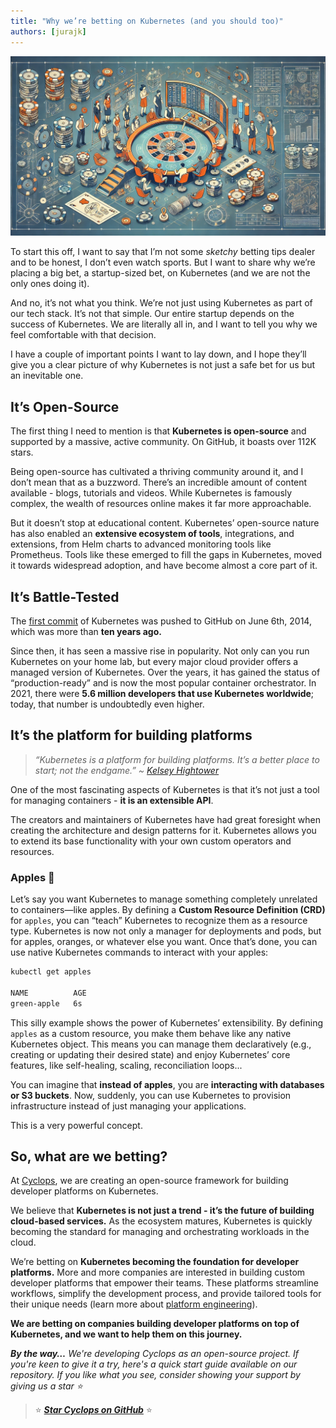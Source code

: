 ```yaml
---
title: "Why we’re betting on Kubernetes (and you should too)"
authors: [jurajk]
---
```


![Kubernetes casino](../../static/img/2025-01-23-betting-on-k8s/cover.jpg)

To start this off, I want to say that I’m not some *sketchy* betting tips dealer and to be honest, I don’t even watch sports. But I want to share why we’re placing a big bet, a startup-sized bet, on Kubernetes (and we are not the only ones doing it).

And no, it’s not what you think. We’re not just using Kubernetes as part of our tech stack. It’s not that simple. Our entire startup depends on the success of Kubernetes. We are literally all in, and I want to tell you why we feel comfortable with that decision.

I have a couple of important points I want to lay down, and I hope they’ll give you a clear picture of why Kubernetes is not just a safe bet for us but an inevitable one.

## It’s Open-Source

The first thing I need to mention is that **Kubernetes is open-source** and supported by a massive, active community. On GitHub, it boasts over 112K stars.

Being open-source has cultivated a thriving community around it, and I don’t mean that as a buzzword. There’s an incredible amount of content available - blogs, tutorials and videos. While Kubernetes is famously complex, the wealth of resources online makes it far more approachable.

But it doesn’t stop at educational content. Kubernetes’ open-source nature has also enabled an **extensive ecosystem of tools**, integrations, and extensions, from Helm charts to advanced monitoring tools like Prometheus. Tools like these emerged to fill the gaps in Kubernetes, moved it towards widespread adoption, and have become almost a core part of it.

## It’s Battle-Tested

The [first commit](https://github.com/kubernetes/kubernetes/commit/2c4b3a562ce34cddc3f8218a2c4d11c7310e6d56) of Kubernetes was pushed to GitHub on June 6th, 2014, which was more than **ten years ago.**

Since then, it has seen a massive rise in popularity. Not only can you run Kubernetes on your home lab, but every major cloud provider offers a managed version of Kubernetes. Over the years, it has gained the status of “production-ready” and is now the most popular container orchestrator. In 2021, there were **5.6 million developers that use Kubernetes worldwide**; today, that number is undoubtedly even higher.

## It’s the platform for building platforms

> *“Kubernetes is a platform for building platforms. It’s a better place to start; not the endgame.” ~* [*Kelsey Hightower*](https://bsky.app/profile/kelseyhightower.com)

One of the most fascinating aspects of Kubernetes is that it’s not just a tool for managing containers - **it is an extensible API**.

The creators and maintainers of Kubernetes have had great foresight when creating the architecture and design patterns for it. Kubernetes allows you to extend its base functionality with your own custom operators and resources.

### Apples 🍏

Let’s say you want Kubernetes to manage something completely unrelated to containers—like apples. By defining a **Custom Resource Definition (CRD)** for `apples`, you can “teach” Kubernetes to recognize them as a resource type. Kubernetes is now not only a manager for deployments and pods, but for apples, oranges, or whatever else you want. Once that’s done, you can use native Kubernetes commands to interact with your apples:

```bash
kubectl get apples

NAME          AGE
green-apple   6s
```

This silly example shows the power of Kubernetes’ extensibility. By defining `apples` as a custom resource, you make them behave like any native Kubernetes object. This means you can manage them declaratively (e.g., creating or updating their desired state) and enjoy Kubernetes’ core features, like self-healing, scaling, reconciliation loops...

You can imagine that **instead of apples**, you are **interacting with databases or S3 buckets**. Now, suddenly, you can use Kubernetes to provision infrastructure instead of just managing your applications.

This is a very powerful concept.

## So, what are we betting?

At [Cyclops](https://github.com/cyclops-ui/cyclops), we are creating an open-source framework for building developer platforms on Kubernetes.

We believe that **Kubernetes is not just a trend - it’s the future of building cloud-based services.** As the ecosystem matures, Kubernetes is quickly becoming the standard for managing and orchestrating workloads in the cloud.

We’re betting on **Kubernetes becoming the foundation for developer platforms.** More and more companies are interested in building custom developer platforms that empower their teams. These platforms streamline workflows, simplify the development process, and provide tailored tools for their unique needs (learn more about [platform engineering](https://cyclops-ui.com/blog/2024/10/17/platform-engineering)).

**We are betting on companies building developer platforms on top of Kubernetes, and we want to help them on this journey.**

***By the way…***
*We're developing Cyclops as an open-source project. If you're keen to give it a try, here's a quick start guide available on our repository. If you like what you see, consider showing your support by giving us a star ⭐*

> ⭐ [***Star Cyclops on GitHub***](https://github.com/cyclops-ui/cyclops) ⭐

